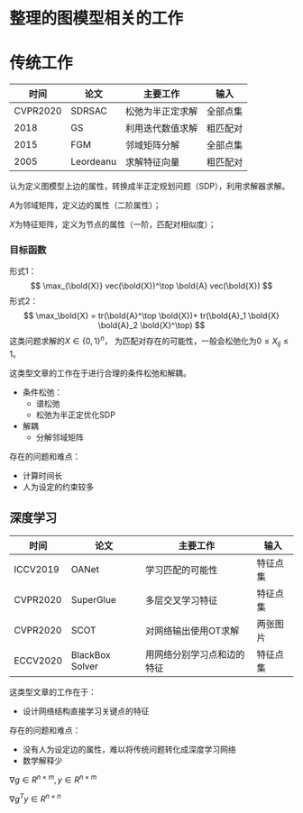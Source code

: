 # 整理的图模型相关的工作

# 传统工作

| 时间     | 论文      | 主要工作         | 输入     |
| -------- | --------- | ---------------- | -------- |
| CVPR2020 | SDRSAC    | 松弛为半正定求解 | 全部点集 |
| 2018     | GS        | 利用迭代数值求解 | 粗匹配对 |
| 2015     | FGM       | 邻域矩阵分解     | 全部点集 |
| 2005     | Leordeanu | 求解特征向量     | 粗匹配对 |

认为定义图模型上边的属性，转换成半正定规划问题（SDP），利用求解器求解。

$A$为邻域矩阵，定义边的属性（二阶属性）；

$X$为特征矩阵，定义为节点的属性（一阶，匹配对相似度）；



### 目标函数

形式1：
$$
\max_{\bold{X}} vec(\bold{X})^\top \bold{A} vec(\bold{X})
$$
形式2：
$$
\max_\bold{X} = tr(\bold{A}^\top \bold{X})+ tr(\bold{A}_1 \bold{X} \bold{A}_2 \bold{X}^\top)
$$
这类问题求解的$X\in \{0,1\}^n$， 为匹配对存在的可能性，一般会松弛化为$0\leq X_{ij} \leq 1$。



这类型文章的工作在于进行合理的条件松弛和解耦。

- 条件松弛：
    - 谱松弛
    - 松弛为半正定优化SDP
- 解耦
    - 分解邻域矩阵

存在的问题和难点：

- 计算时间长
- 人为设定的约束较多



## 深度学习

| 时间     | 论文            | 主要工作                   | 输入     |
| -------- | --------------- | -------------------------- | -------- |
| ICCV2019 | OANet           | 学习匹配的可能性           | 特征点集 |
| CVPR2020 | SuperGlue       | 多层交叉学习特征           | 特征点集 |
| CVPR2020 | SCOT            | 对网络输出使用OT求解       | 两张图片 |
| ECCV2020 | BlackBox Solver | 用网络分别学习点和边的特征 | 特征点集 |



这类型文章的工作在于：

- 设计网络结构直接学习关键点的特征

存在的问题和难点：

- 没有人为设定边的属性，难以将传统问题转化成深度学习网络
- 数学解释少



$\nabla g \in R^{n\times m}, y \in R^{n\times m}$

$\nabla g^T y \in R^{n\times n}$



